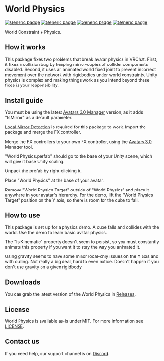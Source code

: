 # World Physics
  
[![Generic badge](https://img.shields.io/badge/Version-1.1-orange.svg)](https://github.com/VRLabs/World-Physics/releases/latest)
[![Generic badge](https://img.shields.io/badge/Unity-2019.4.31f1-informational.svg)](https://unity3d.com/unity/whats-new/2019.4.31)
[![Generic badge](https://img.shields.io/badge/SDK-AvatarSDK3-informational.svg)](https://vrchat.com/home/download)
[![Generic badge](https://img.shields.io/badge/License-MIT-informational.svg)](https://github.com/VRLabs/World-Physics/blob/main/LICENSE)  

World Constraint + Physics.

## How it works

This package fixes two problems that break avatar physics in VRChat. First, it fixes a collision bug by keeping mirror-copies of collider components disabled. Second, it uses an animated world fixed joint to prevent incorrect movement over the network with rigidbodies under world constraints. Unity physics is complex and making things work as you intend beyond these fixes is your responsibility.

## Install guide

You must be using the latest [Avatars 3.0 Manager](https://github.com/VRLabs/Avatars-3.0-Manager) version, as it adds "IsMirror" as a default parameter.

[Local Mirror Detection](https://github.com/VRLabs/Local-Mirror-Detection) is required for this package to work. Import the package and merge the FX controller.

Merge the FX controllers to your own FX controller, using the [Avatars 3.0 Manager](https://github.com/VRLabs/Avatars-3.0-Manager) tool.
 
"World Physics.prefab" should go to the base of your Unity scene, which will give it base Unity scaling.

Unpack the prefab by right-clicking it.

Place "World Physics" at the base of your avatar.

Remove "World Physics Target" outside of "World Physics" and place it anywhere in your avatar's hierarchy. For the demo, lift the "World Physics Target" position on the Y axis, so there is room for the cube to fall.

## How to use

This package is set up for a physics demo. A cube falls and collides with the world. Use the demo to learn basic avatar physics.

The "Is Kinematic" property doesn't seem to persist, so you must constantly animate this property if you want it to stay the way you animated it.

Using gravity seems to have some minor local-only issues on the Y axis and with culling. Not really a big deal, hard to even notice. Doesn't happen if you don't use gravity on a given rigidbody.

## Downloads

You can grab the latest version of the World Physics in [Releases](https://github.com/VRLabs/World-Physics/releases/latest).

## License

World Physics is available as-is under MIT. For more information see [LICENSE](https://github.com/VRLabs/World-Physics/blob/main/LICENSE).

## Contact us

If you need help, our support channel is on [Discord](https://discord.vrlabs.dev).
